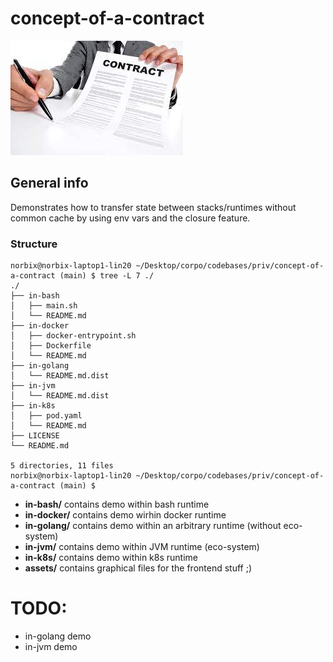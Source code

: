 # concept-of-a-contract

![contract](./assets/contract.jpeg)

## General info

Demonstrates how to transfer state between stacks/runtimes without common cache by using env vars and the closure feature.

### Structure 

```shell 
norbix@norbix-laptop1-lin20 ~/Desktop/corpo/codebases/priv/concept-of-a-contract (main) $ tree -L 7 ./
./
├── in-bash
│   ├── main.sh
│   └── README.md
├── in-docker
│   ├── docker-entrypoint.sh
│   ├── Dockerfile
│   └── README.md
├── in-golang
│   └── README.md.dist
├── in-jvm
│   └── README.md.dist
├── in-k8s
│   ├── pod.yaml
│   └── README.md
├── LICENSE
└── README.md

5 directories, 11 files
norbix@norbix-laptop1-lin20 ~/Desktop/corpo/codebases/priv/concept-of-a-contract (main) $ 
```

- **in-bash/** contains demo within bash runtime
- **in-docker/** contains demo wirhin docker runtime
- **in-golang/** contains demo within an arbitrary runtime (without eco-system)
- **in-jvm/** contains demo within JVM runtime (eco-system)
- **in-k8s/** contains demo within k8s runtime
- **assets/** contains graphical files for the frontend stuff ;) 

# TODO:
- in-golang demo
- in-jvm demo
